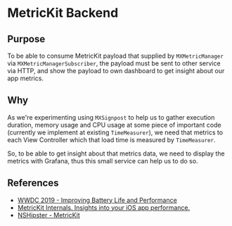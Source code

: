# MetricKit Backend

## Purpose

To be able to consume MetricKit payload that supplied by `MXMetricManager` via `MXMetricManagerSubscriber`, the payload must be sent to other service via HTTP, and show the payload to own dashboard to get insight about our app metrics.

## Why

As we're experimenting using `MXSignpost` to help us to gather execution duration, memory usage and CPU usage at some piece of important code (currently we implement at existing `TimeMeasurer`), we need that metrics to each View Controller which that load time is measured by `TimeMeasurer`.

So, to be able to get insight about that metrics data, we need to display the metrics with Grafana, thus this small service can help us to do so.

## References

- [WWDC 2019 - Improving Battery Life and Performance](https://developer.apple.com/videos/play/wwdc2019/417/)
- [MetricKit Internals. Insights into your iOS app performance.](https://appspector.com/blog/metrickit)
- [NSHipster - MetricKit](https://nshipster.com/metrickit/)